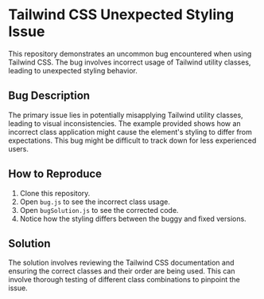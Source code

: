 # Tailwind CSS Unexpected Styling Issue

This repository demonstrates an uncommon bug encountered when using Tailwind CSS. The bug involves incorrect usage of Tailwind utility classes, leading to unexpected styling behavior.

## Bug Description
The primary issue lies in potentially misapplying Tailwind utility classes, leading to visual inconsistencies. The example provided shows how an incorrect class application might cause the element's styling to differ from expectations.  This bug might be difficult to track down for less experienced users.

## How to Reproduce
1. Clone this repository.
2. Open `bug.js` to see the incorrect class usage.
3. Open `bugSolution.js` to see the corrected code.
4. Notice how the styling differs between the buggy and fixed versions.

## Solution
The solution involves reviewing the Tailwind CSS documentation and ensuring the correct classes and their order are being used.  This can involve thorough testing of different class combinations to pinpoint the issue.
